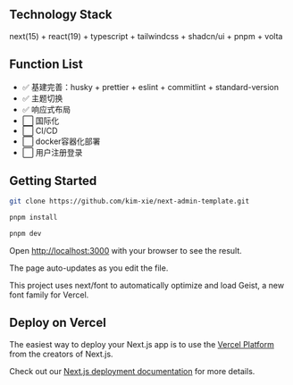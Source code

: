 ## ​Technology Stack​

next(15) + react(19) + typescript + tailwindcss + shadcn/ui + pnpm + volta

## Function List

- ✅ 基建完善：husky + prettier + eslint + commitlint + standard-version
- ✅ 主题切换
- ✅ 响应式布局
- ⬜ 国际化
- ⬜ CI/CD
- ⬜ docker容器化部署
- ⬜ 用户注册登录

## Getting Started

```bash
git clone https://github.com/kim-xie/next-admin-template.git

pnpm install

pnpm dev
```

Open [http://localhost:3000](http://localhost:3000) with your browser to see the result.

The page auto-updates as you edit the file.

This project uses next/font to automatically optimize and load Geist, a new font family for Vercel.

## Deploy on Vercel

The easiest way to deploy your Next.js app is to use the [Vercel Platform](https://vercel.com/new?utm_medium=default-template&filter=next.js&utm_source=create-next-app&utm_campaign=create-next-app-readme) from the creators of Next.js.

Check out our [Next.js deployment documentation](https://nextjs.org/docs/app/building-your-application/deploying) for more details.
